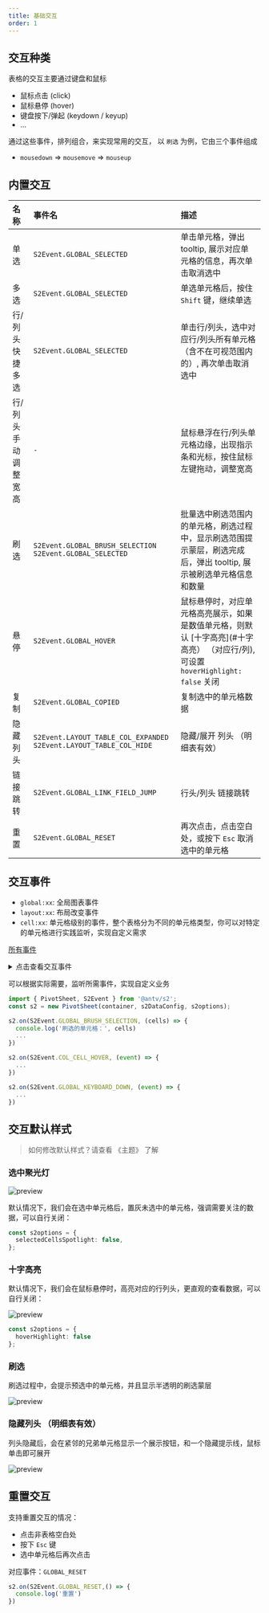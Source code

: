 ```yaml
---
title: 基础交互
order: 1
---
```


## 交互种类

表格的交互主要通过键盘和鼠标

- 鼠标点击 (click)
- 鼠标悬停 (hover)
- 键盘按下/弹起 (keydown / keyup)
- ...

通过这些事件，排列组合，来实现常用的交互，
以 `刷选` 为例，它由三个事件组成

- `mousedown` => `mousemove` => `mouseup`

## 内置交互

| 名称 | 事件名 | 描述 |
| :-- | :-- | :-- |
| 单选   | `S2Event.GLOBAL_SELECTED` |  单击单元格，弹出 tooltip, 展示对应单元格的信息，再次单击取消选中   |
| 多选   | `S2Event.GLOBAL_SELECTED` |  单选单元格后，按住 `Shift` 键，继续单选   |
| 行/列头快捷多选   | `S2Event.GLOBAL_SELECTED` |  单击行/列头，选中对应行/列头所有单元格 （含不在可视范围内的）, 再次单击取消选中   |
| 行/列头手动调整宽高  | `-` |  鼠标悬浮在行/列头单元格边缘，出现指示条和光标，按住鼠标左键拖动，调整宽高  |
| 刷选   | `S2Event.GLOBAL_BRUSH_SELECTION` `S2Event.GLOBAL_SELECTED` | 批量选中刷选范围内的单元格，刷选过程中，显示刷选范围提示蒙层，刷选完成后，弹出 tooltip, 展示被刷选单元格信息和数量 |
| 悬停   | `S2Event.GLOBAL_HOVER` | 鼠标悬停时，对应单元格高亮展示，如果是数值单元格，则默认 [十字高亮](#十字高亮） （对应行/列), 可设置 `hoverHighlight: false` 关闭 |
| 复制   | `S2Event.GLOBAL_COPIED` | 复制选中的单元格数据 |
| 隐藏列头   | `S2Event.LAYOUT_TABLE_COL_EXPANDED` `S2Event.LAYOUT_TABLE_COL_HIDE` | 隐藏/展开 列头 （明细表有效） |
| 链接跳转   | `S2Event.GLOBAL_LINK_FIELD_JUMP` | 行头/列头 链接跳转 |
| 重置  | `S2Event.GLOBAL_RESET` | 再次点击，点击空白处，或按下 `Esc` 取消选中的单元格 |

## 交互事件

- `global:xx`: 全局图表事件
- `layout:xx`: 布局改变事件
- `cell:xx`:  单元格级别的事件，整个表格分为不同的单元格类型，你可以对特定的单元格进行实践监听，实现自定义需求

[所有事件](https://github.com/antvis/S2/blob/master/packages/s2-core/src/common/constant/events/basic.ts)

<details>
<summary>点击查看交互事件</summary>

### 行头

| 名称 | 事件名 | 描述 |
| :-- | :-- | :-- |
| 展开树状结构   | `S2Event.ROW_CELL_COLLAPSE_TREE_ROWS` | 树状结构下，行头单元格展开  |
| 点击   | `S2Event.ROW_CELL_CLICK` |  行头单元格点击  |
| 双击   | `S2Event.ROW_CELL_DOUBLE_CLICK` |  行头单元格双击  |
| 悬停   | `S2Event.ROW_CELL_HOVER` |  行头单元格悬停  |
| 鼠标按下   | `S2Event.ROW_CELL_MOUSE_DOWN` |  行头单元格鼠标按下  |
| 鼠标移动   | `S2Event.ROW_CELL_MOUSE_MOVE` |  行头单元格鼠标移动  |
| 鼠标松开   | `S2Event.ROW_CELL_MOUSE_UP` |  行头单元格鼠标松开  |

### 列头

| 名称 | 事件名 | 描述 |
| :-- | :-- | :-- |
| 点击   | `S2Event.COL_CELL_CLICK` |  列头单元格点击  |
| 双击   | `S2Event.COL_CELL_DOUBLE_CLICK` |  列头单元格双击  |
| 悬停   | `S2Event.COL_CELL_HOVER` |  列头单元格悬停  |
| 鼠标按下   | `S2Event.COL_CELL_MOUSE_DOWN` |  列头单元格鼠标按下  |
| 鼠标移动   | `S2Event.COL_CELL_MOUSE_MOVE` |  列头单元格鼠标移动  |
| 鼠标松开   | `S2Event.COL_CELL_MOUSE_UP` |  列头单元格鼠标松开  |

### 数值单元格

| 名称 | 事件名 | 描述 |
| :-- | :-- | :-- |
| 点击   | `S2Event.DATA_CELL_CLICK` |  数值单元格点击  |
| 双击   | `S2Event.DATA_CELL_DOUBLE_CLICK` |  数值单元格双击  |
| 悬停   | `S2Event.DATA_CELL_HOVER` |  数值单元格悬停  |
| 鼠标按下   | `S2Event.DATA_CELL_MOUSE_DOWN` |  数值单元格鼠标按下  |
| 鼠标移动   | `S2Event.DATA_CELL_MOUSE_MOVE` |  数值单元格鼠标移动  |
| 鼠标松开   | `S2Event.DATA_CELL_MOUSE_UP` |  数值单元格鼠标松开  |
| 趋势 icon 点击   | `S2Event.DATA_CELL_TREND_ICON_CLICK` |  数值单元格 tooltip 里面的趋势 icon 点击   |
| 刷选   | `S2Event.DATE_CELL_BRUSH_SELECTION` |  数值单元格刷选  |

### 角头

| 名称 | 事件名 | 描述 |
| :-- | :-- | :-- |
| 点击   | `S2Event.CORNER_CELL_CLICK` |  角头单元格点击  |
| 双击   | `S2Event.CORNER_CELL_DOUBLE_CLICK` |  角头单元格双击  |
| 悬停   | `S2Event.CORNER_CELL_HOVER` |  角头单元格悬停  |
| 鼠标按下   | `S2Event.CORNER_CELL_MOUSE_DOWN` |  角头单元格鼠标按下  |
| 鼠标移动   | `S2Event.CORNER_CELL_MOUSE_MOVE` |  角头单元格鼠标移动  |
| 鼠标松开   | `S2Event.CORNER_CELL_MOUSE_UP` |  角头单元格鼠标松开  |

### 全局

| 名称 | 事件名 | 描述 |
| :-- | :-- | :-- |
| 调整单元格大小时鼠标按下  | `S2Event.GLOBAL_RESIZE_MOUSE_DOWN` |  调整单元格大小鼠标按下，目前仅 行/列 头有效  |
| 调整单元格大小时鼠标移动  | `S2Event.GLOBAL_RESIZE_MOUSE_MOVE` |  调整单元格大小鼠标移动，目前仅 行/列 头有效  |
| 调整单元格大小时鼠标松开  | `S2Event.GLOBAL_RESIZE_MOUSE_UP` |  调整单元格大小鼠标松开，目前仅 行/列 头有效  |
| 键盘按下   | `S2Event.GLOBAL_KEYBOARD_DOWN` |  键盘按下  |
| 键盘松开   | `S2Event.GLOBAL_KEYBOARD_UP` |  键盘松开  |
| 复制   | `S2Event.GLOBAL_COPIED` |  对选中的单元格复制  |
| 鼠标松开   | `S2Event.GLOBAL_MOUSE_UP` |  鼠标松开  |
| 右键   | `S2Event.GLOBAL_CONTEXT_MENU` |  图表区域按下右键  |
| 选中   | `S2Event.GLOBAL_SELECTED` |  选中单元格时，如：刷选，多选，单选  |
| 悬停   | `S2Event.GLOBAL_HOVER` |  鼠标悬停在单元格  |
| 重置   | `S2Event.GLOBAL_RESET` |  点击空白处，按下 Esc, 键等重置交互样式时  |
| 链接跳转   | `S2Event.GLOBAL_LINK_FIELD_JUMP` |  点击行列头被编辑为链接字段的文本时  |
| icon 点击   | `S2Event.GLOBAL_ACTION_ICON_CLICK` |  单元格右侧的操作 icon 点击时，比如：排序图标  |
| icon 悬停   | `S2Event.GLOBAL_ACTION_ICON_HOVER` |  单元格右侧的操作 icon 悬停时，比如：排序图标  |

</details>

可以根据实际需要，监听所需事件，实现自定义业务

```ts
import { PivotSheet, S2Event } from '@antv/s2';
const s2 = new PivotSheet(container, s2DataConfig, s2options);

s2.on(S2Event.GLOBAL_BRUSH_SELECTION, (cells) => {
  console.log('刷选的单元格：', cells)
  ...
})

s2.on(S2Event.COL_CELL_HOVER, (event) => {
  ...
})

s2.on(S2Event.GLOBAL_KEYBOARD_DOWN, (event) => {
  ...
})
```

## 交互默认样式

> 如何修改默认样式？请查看 《主题》 了解

### 选中聚光灯

![preview](https://gw.alipayobjects.com/zos/antfincdn/Z0nENy85%26/929f6638-a19f-4a6c-9ad8-a9a6ef2269c3.png)

默认情况下，我们会在选中单元格后，置灰未选中的单元格，强调需要关注的数据，可以自行关闭：

```ts
const s2options = {
  selectedCellsSpotlight: false,
};
```

### 十字高亮

默认情况下，我们会在鼠标悬停时，高亮对应的行列头，更直观的查看数据，可以自行关闭：

![preview](https://gw.alipayobjects.com/zos/antfincdn/1oWitPZ7j/802123cc-6ee6-41c7-9310-049348a016ca.png)

```ts
const s2options = {
  hoverHighlight: false
};
```

### 刷选

刷选过程中，会提示预选中的单元格，并且显示半透明的刷选蒙层

![preview](https://gw.alipayobjects.com/zos/antfincdn/HXv13NOg%26/02f11164-9dee-41ee-80d6-694d2e7eaf5a.png)

### 隐藏列头 （明细表有效）

列头隐藏后，会在紧邻的兄弟单元格显示一个展示按钮，和一个隐藏提示线，鼠标单击即可展开

![preview](https://gw.alipayobjects.com/zos/antfincdn/PNFrjWu%261/8b9de9d4-b4be-48dd-abdb-40f98371592e.png)

## 重置交互

支持重置交互的情况：

- 点击非表格空白处
- 按下 `Esc` 键
- 选中单元格后再次点击

对应事件：`GLOBAL_RESET`

```ts
s2.on(S2Event.GLOBAL_RESET,() => {
  console.log('重置')
})
```
